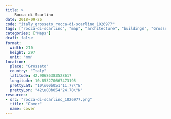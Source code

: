 ```yaml
---
title: > 
    Rocca di Scarlino
date: 2018-09-26
code: "italy_grosseto_rocca-di-scarlino_1026977"
tags: ["rocca-di-scarlino", "map", "architecture", "buildings", "Grosseto", "Italy"]
categories: ["Maps"]
draft: false
format:
  width: 210
  height: 297
  unit: 'mm'
location:
  place: "Grosseto"
  country: "Italy"
  latitude: 42.90686383528617
  longitude: 10.853270667473195
  prettyLat: "10\u00b051'11.77\"E"
  prettyLon: "42\u00b054'24.70\"N"
resources:
- src: "rocca-di-scarlino_1026977.png"
  title: "Cover"
  name: cover
---
```

